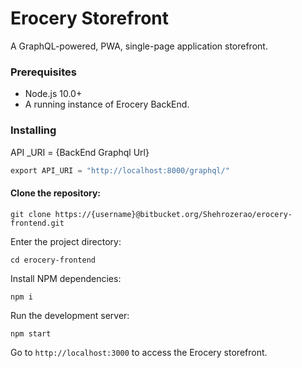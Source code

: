 # Erocery Storefront

A GraphQL-powered, PWA, single-page application storefront.

### Prerequisites

- Node.js 10.0+
- A running instance of Erocery BackEnd.

### Installing

API _URI = {BackEnd Graphql Url}

```python
export API_URI = "http://localhost:8000/graphql/"
```

#### Clone the repository:

```
git clone https://{username}@bitbucket.org/Shehrozerao/erocery-frontend.git
```

Enter the project directory:

```
cd erocery-frontend
```

Install NPM dependencies:

```
npm i
```

Run the development server:

```
npm start
```

Go to `http://localhost:3000` to access the Erocery storefront.